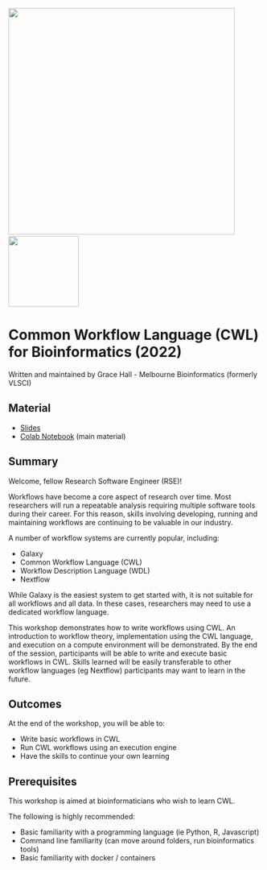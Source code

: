
<img src='https://www.melbournebioinformatics.org.au/wp-content/themes/_vlsci/images/logos.png' width='450'>&nbsp;&nbsp;&nbsp;&nbsp;&nbsp;&nbsp;&nbsp;&nbsp;&nbsp;<img src='https://d2glwx35mhbfwf.cloudfront.net/v13.3.2/logo-with-padding.svg' width='140'>

# Common Workflow Language (CWL) for Bioinformatics (2022)

Written and maintained by Grace Hall - Melbourne Bioinformatics (formerly VLSCI)

## Material

- [Slides](https://drive.google.com/file/d/1OXhhr6QLVYtSFaA8KCdmh7vclZkJ22I4/view?usp=sharing)
- [Colab Notebook](https://colab.research.google.com/drive/1lWG6UfVMQaE-NeX4EwTBAT_iV6JwPqpi?usp=sharing) (main material)

## Summary

Welcome, fellow Research Software Engineer (RSE)! 

Workflows have become a core aspect of research over time. Most researchers will run a repeatable analysis requiring multiple software tools during their career. For this reason, skills involving developing, running and maintaining workflows are continuing to be valuable in our industry. 

A number of workflow systems are currently popular, including:
- Galaxy
- Common Workflow Language (CWL)
- Workflow Description Language (WDL)
- Nextflow

While Galaxy is the easiest system to get started with, it is not suitable for all workflows and all data. In these cases, researchers may need to use a dedicated workflow language.

This workshop demonstrates how to write workflows using CWL. An introduction to workflow theory, implementation using the CWL language, and execution on a compute environment will be demonstrated. By the end of the session, participants will be able to write and execute basic workflows in CWL. Skills learned will be easily transferable to other workflow languages (eg Nextflow) participants may want to learn in the future.


## Outcomes
At the end of the workshop, you will be able to:

- Write basic workflows in CWL
- Run CWL workflows using an execution engine
- Have the skills to continue your own learning


## Prerequisites
This workshop is aimed at bioinformaticians who wish to learn CWL.

The following is highly recommended:

- Basic familiarity with a programming language (ie Python, R, Javascript)
- Command line familiarity (can move around folders, run bioinformatics tools)
- Basic familiarity with docker / containers



